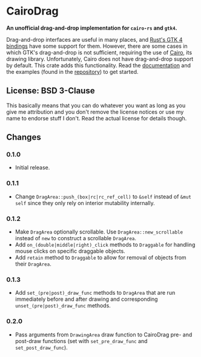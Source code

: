 # CairoDrag
**An unofficial drag-and-drop implementation for `cairo-rs` and `gtk4`.**

Drag-and-drop interfaces are useful in many places, and [Rust's GTK 4 bindings](https://crates.io/crates/gtk4) have some support for them. However, there are some cases in which GTK's drag-and-drop is not sufficient, requiring the use of [Cairo](https://crates.io/crates/cairo-rs), its drawing library. Unfortunately, Cairo does not have drag-and-drop support by default. This crate adds this functionality.
Read the [documentation](https://docs.rs/cairodrag) and the examples (found in the [repository](https://github.com/UxuginPython/cairodrag)) to get started.

## License: BSD 3-Clause
This basically means that you can do whatever you want as long as you give me attribution and you don't remove the license notices or use my name to endorse stuff I don't. Read the actual license for details though.

## Changes
### 0.1.0
- Initial release.
### 0.1.1
- Change `DragArea::push_(box|rc|rc_ref_cell)` to `&self` instead of `&mut self` since they only rely on interior mutability internally.
### 0.1.2
- Make `DragArea` optionally scrollable. Use `DragArea::new_scrollable` instead of `new` to construct a scrollable `DragArea`.
- Add `on_(double|middle|right)_click` methods to `Draggable` for handling mouse clicks on specific draggable objects.
- Add `retain` method to `Draggable` to allow for removal of objects from their `DragArea`.
### 0.1.3
- Add `set_(pre|post)_draw_func` methods to `DragArea` that are run immediately before and after drawing and corresponding `unset_(pre|post)_draw_func` methods.
### 0.2.0
- Pass arguments from `DrawingArea` draw function to CairoDrag pre- and post-draw functions (set with `set_pre_draw_func` and `set_post_draw_func`).

